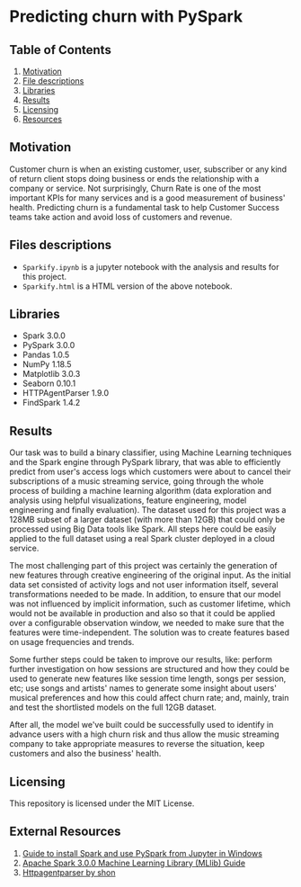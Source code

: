 # Predicting churn with PySpark

## Table of Contents

1. [Motivation](#motivation)
2. [File descriptions](#filesdescriptions)
3. [Libraries](#libraries)
4. [Results](#results)
5. [Licensing](#licensing)
6. [Resources](#resources)

## Motivation <a name="motivation"></a>

Customer churn is when an existing customer, user, subscriber or any kind of return client stops doing business or ends the relationship with a company or service. Not surprisingly, Churn Rate is one of the most important KPIs for many services and is a good measurement of business' health. Predicting churn is a fundamental task to help Customer Success teams take action and avoid loss of customers and revenue.

## Files descriptions <a name="filesdescriptions"></a>

* `Sparkify.ipynb` is a jupyter notebook with the analysis and results for this project.
* `Sparkify.html` is a HTML version of the above notebook.

## Libraries <a name="libraries"></a>

* Spark 3.0.0
* PySpark 3.0.0
* Pandas 1.0.5
* NumPy 1.18.5
* Matplotlib 3.0.3
* Seaborn 0.10.1
* HTTPAgentParser 1.9.0
* FindSpark 1.4.2

## Results <a name="results"></a>

Our task was to build a binary classifier, using Machine Learning techniques and the Spark engine through PySpark library, that was able to efficiently predict from user's access logs which customers were about to cancel their subscriptions of a music streaming service, going through the whole process of building a machine learning algorithm (data exploration and analysis using helpful visualizations, feature engineering, model engineering and finally evaluation). The dataset used for this project was a 128MB subset of a larger dataset (with more than 12GB) that could only be processed using Big Data tools like Spark. All steps here could be easily applied to the full dataset using a real Spark cluster deployed in a cloud service.

The most challenging part of this project was certainly the generation of new features through creative engineering of the original input. As the initial data set consisted of activity logs and not user information itself, several transformations needed to be made. In addition, to ensure that our model was not influenced by implicit information, such as customer lifetime, which would not be available in production and also so that it could be applied over a configurable observation window, we needed to make sure that the features were time-independent. The solution was to create features based on usage frequencies and trends.

Some further steps could be taken to improve our results, like: perform further investigation on how sessions are structured and how they could be used to generate new features like session time length, songs per session, etc; use songs and artists' names to generate some insight about users' musical preferences and how this could affect churn rate; and, mainly, train and test the shortlisted models on the full 12GB dataset.

After all, the model we've built could be successfully used to identify in advance users with a high churn risk and thus allow the music streaming company to take appropriate measures to reverse the situation, keep customers and also the business' health.

## Licensing <a name="licensing"></a>

This repository is licensed under the MIT License.

## External Resources <a name="resources"></a>

1. [Guide to install Spark and use PySpark from Jupyter in Windows](https://bigdata-madesimple.com/guide-to-install-spark-and-use-pyspark-from-jupyter-in-windows/)
2. [Apache Spark 3.0.0 Machine Learning Library (MLlib) Guide](https://spark.apache.org/docs/latest/ml-guide.html)
3. [Httpagentparser by shon](http://shon.github.io/httpagentparser/)
